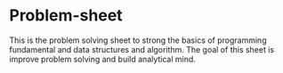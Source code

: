 # Problem-sheet
This is the problem solving sheet to strong the basics of programming fundamental and data structures and algorithm. The goal of this sheet is improve problem solving and build analytical mind.
